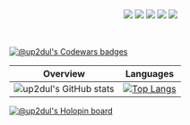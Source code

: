 <h3 align="center">
  <a href="https://up2dul.com"><img src="https://img.shields.io/static/v1?style=for-the-badge&message=Website&color=ffffff&logo=Google+Chrome&logoColor=000000&label=""></a>
  <a href="https://linkedin.com/in/abdulmalikk"><img src="https://img.shields.io/static/v1?style=for-the-badge&message=LinkedIn&color=0A66C2&logo=LinkedIn&logoColor=FFFFFF&label=""></a>
  <a href="https://facebook.com/up2dul"><img src="https://img.shields.io/static/v1?style=for-the-badge&message=Facebook&color=1877F2&logo=Facebook&logoColor=FFFFFF&label=""></a>
  <a href="https://instagram.com/unrspgt"><img src="https://img.shields.io/static/v1?style=for-the-badge&message=Instagram&color=E4405F&logo=Instagram&logoColor=FFFFFF&label=""></a>
  <a href="https://hashnode.dev/@up2dul"><img src="https://img.shields.io/static/v1?style=for-the-badge&message=Hashnode&color=2962FF&logo=Hashnode&logoColor=FFFFFF&label=""></a>
</h3>

<br>

[![@up2dul's Codewars badges](https://www.codewars.com/users/up2dul/badges/large)](https://www.codewars.com/users/up2dul)

| Overview | Languages |
| --- | --- |
|![up2dul's GitHub stats](https://github-readme-stats.vercel.app/api?username=up2dul&count_private=true&show_icons=true&theme=react)|[![Top Langs](https://github-readme-stats.vercel.app/api/top-langs/?username=up2dul&layout=compact&theme=react)](https://github.com/anuraghazra/github-readme-stats)|

[![@up2dul's Holopin board](https://holopin.me/up2dul)](https://holopin.io/@up2dul)
